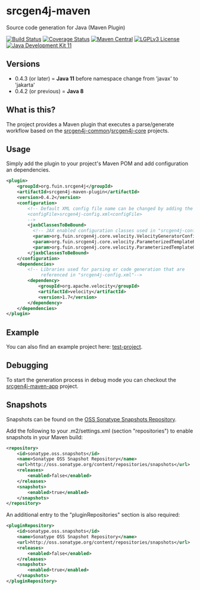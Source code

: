 # srcgen4j-maven
Source code generation for Java (Maven Plugin)

[![Build Status](https://github.com/fuinorg/srcgen4j-maven/actions/workflows/maven.yml/badge.svg)](https://github.com/fuinorg/srcgen4j-maven/actions/workflows/maven.yml)
[![Coverage Status](https://sonarcloud.io/api/project_badges/measure?project=org.fuin.srcgen4j%3Asrcgen4j-maven-parent&metric=coverage)](https://sonarcloud.io/dashboard?id=org.fuin.srcgen4j%3Asrcgen4j-maven-parent)
[![Maven Central](https://maven-badges.herokuapp.com/maven-central/org.fuin.srcgen4j/srcgen4j-maven-parent/badge.svg)](https://maven-badges.herokuapp.com/maven-central/org.fuin.srcgen4j/srcgen4j-maven-parent/)
[![LGPLv3 License](http://img.shields.io/badge/license-LGPLv3-blue.svg)](https://www.gnu.org/licenses/lgpl.html)
[![Java Development Kit 11](https://img.shields.io/badge/JDK-11-green.svg)](https://openjdk.java.net/projects/jdk/11/)

## Versions
- 0.4.3 (or later) = **Java 11** before namespace change from 'javax' to 'jakarta'
- 0.4.2 (or previous) = **Java 8**


## What is this?
The project provides a Maven plugin that executes a parse/generate workflow based on the [srcgen4j-common](https://github.com/fuinorg/srcgen4j-common/)/[srcgen4j-core](https://github.com/fuinorg/srcgen4j-core/) projects. 

## Usage
Simply add the plugin to your project's Maven POM and add configuration an dependencies.

```xml
<plugin>
    <groupId>org.fuin.srcgen4j</groupId>
    <artifactId>srcgen4j-maven-plugin</artifactId>
    <version>0.4.2</version>
    <configuration>
        <!-- Default XML config file name can be changed by adding the following:
        <configFile>srcgen4j-config.xml<configFile>
        -->
        <jaxbClassesToBeBound>
          <!-- JAX enabled configuration classes used in "srcgen4j-config.xml" -->
          <param>org.fuin.srcgen4j.core.velocity.VelocityGeneratorConfig</param>
          <param>org.fuin.srcgen4j.core.velocity.ParameterizedTemplateParserConfig</param>
          <param>org.fuin.srcgen4j.core.velocity.ParameterizedTemplateGeneratorConfig</param>
        </jaxbClassesToBeBound>
    </configuration>
    <dependencies>
        <!-- Libraries used for parsing or code generation that are 
             referenced in "srcgen4j-config.xml"-->    
        <dependency>
            <groupId>org.apache.velocity</groupId>
            <artifactId>velocity</artifactId>
            <version>1.7</version>
        </dependency>
    </dependencies>
</plugin>
```

## Example
You can also find an example project here: [test-project](https://github.com/fuinorg/srcgen4j-maven/tree/master/srcgen4j-maven-test/src/test/resources/test-project).

## Debugging
To start the generation process in debug mode you can checkout the [srcgen4j-maven-app](srcgen4j-maven-app) project.

## Snapshots

Snapshots can be found on the [OSS Sonatype Snapshots Repository](http://oss.sonatype.org/content/repositories/snapshots/org/fuin "Snapshot Repository"). 

Add the following to your .m2/settings.xml (section "repositories") to enable snapshots in your Maven build:
```xml
<repository>
    <id>sonatype.oss.snapshots</id>
    <name>Sonatype OSS Snapshot Repository</name>
    <url>http://oss.sonatype.org/content/repositories/snapshots</url>
    <releases>
        <enabled>false</enabled>
    </releases>
    <snapshots>
        <enabled>true</enabled>
    </snapshots>
</repository>
```
An additional entry to the "pluginRepositories" section is also required:
```xml
<pluginRepository>
    <id>sonatype.oss.snapshots</id>
    <name>Sonatype OSS Snapshot Repository</name>
    <url>http://oss.sonatype.org/content/repositories/snapshots</url>
    <releases>
        <enabled>false</enabled>
    </releases>
    <snapshots>
        <enabled>true</enabled>
    </snapshots>
</pluginRepository>
```
